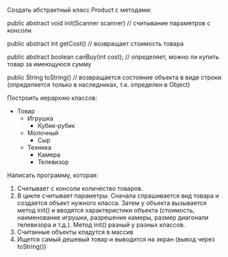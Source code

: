 Создать абстрактный класс Product с методами:

public abstract void init(Scanner scanner) 	// считывание параметров с консоли

public abstract int getCost() 				// возвращает стоимость товара

public abstract boolean canBuy(int cost); 	// определяет, можно ли купить товар за имеющуюся  сумму

public String toString() // возвращается состояние объекта в виде строки (определяется только в наследниках, т.к. определен в Object)

Построить иерархию классов:
* Товар 	
	* Игрушка 	
		* Кубик-рубик
	* Молочный 	
		* Сыр
	* Техника
		* Камера
		* Телевизор
		
Написать программу, которая:
1) Считывает с консоли количество товаров.
2) В цикле считывает параметры. Сначала спрашивается вид товара и создается объект
нужного класса. Затем у объекта вызывается метод init() и вводятся характеристики 
объекта (стоимость, наименование игрушки, разрешение камеры, размер диагонали
телевизора и т.д.).
Метод init() разный у разных классов.
3) Считанные объекты кладутся в массив
4) Ищется самый дешевый товар и выводится на экран (вывод через toString())